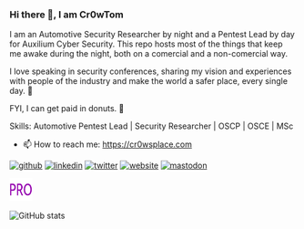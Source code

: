 ### Hi there 👋, I am Cr0wTom
I am an Automotive Security Researcher by night and a Pentest Lead by day for Auxilium Cyber Security. This repo hosts most of the things that keep me awake during the night, both on a comercial and a non-comercial way. 

I love speaking in security conferences, sharing my vision and experiences with people of the industry and make the world a safer place, every single day. 🚗

FYI, I can get paid in donuts. 🍩

Skills: Automotive Pentest Lead | Security Researcher | OSCP | OSCE | MSc

- 📫 How to reach me: https://cr0wsplace.com 


[<img src='https://cdn.jsdelivr.net/npm/simple-icons@3.0.1/icons/github.svg' alt='github' height='40'>](https://github.com/Cr0wTom)  [<img src='https://cdn.jsdelivr.net/npm/simple-icons@3.0.1/icons/linkedin.svg' alt='linkedin' height='40'>](https://www.linkedin.com/in/thomas-sermpinis-0473a4b0/)  [<img src='https://cdn.jsdelivr.net/npm/simple-icons@3.0.1/icons/twitter.svg' alt='twitter' height='40'>](https://twitter.com/cr0wtom)  [<img src='https://cdn.jsdelivr.net/npm/simple-icons@3.0.1/icons/icloud.svg' alt='website' height='40'>](https://cr0wsplace.com)  [<img src='https://cdn.jsdelivr.net/npm/simple-icons@3.0.1/icons/mastodon.svg' alt='mastodon' height='40'>](https://infosec.exchange/@cr0wtom)  

<a href='https://github.com/pricing'><img src='https://raw.githubusercontent.com/acervenky/animated-github-badges/master/assets/pro.gif' width='40' height='40'></a> 

![GitHub stats](https://github-readme-stats.vercel.app/api?username=Cr0wTom&show_icons=true)  

<!---
Made with https://arturssmirnovs.github.io/github-profile-readme-generator/
-->
